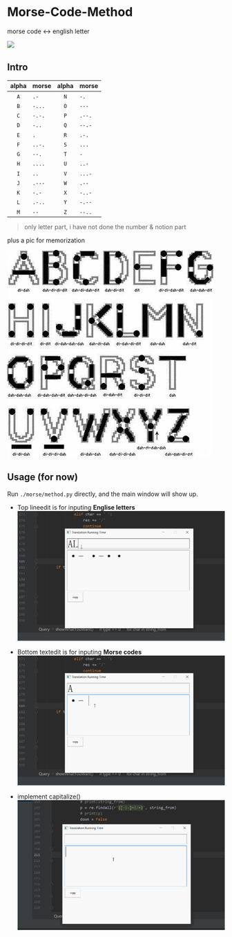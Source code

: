 # Morse-Code-Method

morse code <-> english letter

![](https://img.shields.io/github/last-commit/ltc1996/Morse-Code-Method/dev?style=plastic)

## Intro

| alpha | morse  | alpha | morse  |
| :---: | :----  | :---: | :----  | 
|  `A`  | `.-`   |  `N`  | `-.`   |
|  `B`  | `-...` |  `O`  | `---`  |
|  `C`  | `-.-.` |  `P`  | `.--.` |
|  `D`  | `-..`  |  `Q`  | `--.-` |
|  `E`  | `.`    |  `R`  | `.-.`  |
|  `F`  | `..-.` |  `S`  | `...`  |
|  `G`  | `--.`  |  `T`  | `-`    |
|  `H`  | `....` |  `U`  | `..-`  |
|  `I`  | `..`   |  `V`  | `...-` |
|  `J`  | `.---` |  `W`  | `.--`  |
|  `K`  | `-.-`  |  `X`  | `-..-` |
|  `L`  | `.-..` |  `Y`  | `-.--` |
|  `M`  | `--`   |  `Z`  | `--..` |


> only letter part, i have not done the number & notion part

plus a pic for memorization

![](morse/res/morse.jpg)

## Usage (for now)

Run `./morse/method.py` directly, and the main window will show up.

- Top lineedit is for inputing **Englise letters**
![](morse/gif/f.gif)

- Bottom textedit is for inputing **Morse codes**
![](morse/gif/b.gif)

- implement capitalize()
![](morse/gif/dw.gif)


